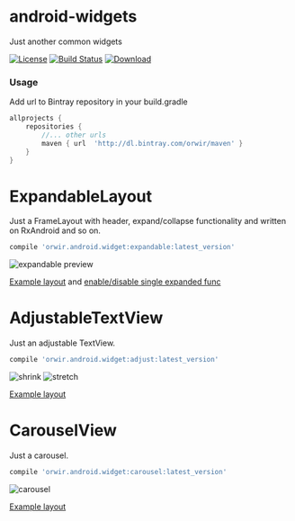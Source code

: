 # android-widgets

Just another common widgets

[![License](https://raw.githubusercontent.com/novoda/novoda/master/assets/btn_apache_lisence.png)](LICENSE.txt)
[![Build Status](https://travis-ci.org/orwir/android-widgets.svg?branch=master)](https://travis-ci.org/orwir/android-widgets)
[![Download](https://api.bintray.com/packages/orwir/maven/android-widgets/images/download.svg) ](https://bintray.com/orwir/maven/android-widgets/_latestVersion)

### Usage

Add url to Bintray repository in your build.gradle
```groovy
allprojects {
    repositories {
        //... other urls
        maven { url  'http://dl.bintray.com/orwir/maven' }
    }
}
```


# ExpandableLayout
Just a FrameLayout with header, expand/collapse functionality and written on RxAndroid and so on.
```groovy
compile 'orwir.android.widget:expandable:latest_version'
```
![expandable preview](https://gifyu.com/images/expandable_layout.gif)

[Example layout](https://github.com/orwir/android-widgets/blob/master/app/src/main/res/layout/activity_expandable_layout.xml) and 
[enable/disable single expanded func](https://github.com/orwir/android-widgets/blob/master/app/src/main/java/orwir/widget/example/ExpandableLayoutActivity.java#L48)

# AdjustableTextView
Just an adjustable TextView.
```groovy
compile 'orwir.android.widget:adjust:latest_version'
```

![shrink](https://i.snag.gy/zThBqw.jpg)
![stretch](https://i.snag.gy/gREy4v.jpg)

[Example layout](https://github.com/orwir/android-widgets/blob/master/app/src/main/res/layout/activity_adjustable_text.xml#L39)


# CarouselView
Just a carousel.
```groovy
compile 'orwir.android.widget:carousel:latest_version'
```
![carousel](https://gifyu.com/images/carouseld3d99.gif)

[Example layout](https://github.com/orwir/android-widgets/blob/master/app/src/main/res/layout/activity_carousel.xml#L47)
